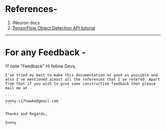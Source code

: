 # References- 

1. iNeuron docs
2. <a href="https://tensorflow-object-detection-api-tutorial.readthedocs.io/en/latest/index.html" target="_blank">TensorFlow Object Detection API tutorial</a>

---

# For any Feedback -


!!! note "Feedback"
    Hi fellow Devs,

    I've tried my best to make this documentation as good as possible and also I've mentioned almost all the references that I've refered. Apart from that if you wish to give some constructive feedback then please mail me at -

    ```
    sunny.c17hawke@gmail.com
    ```

    Thanks and Regards, 
    
    Sunny